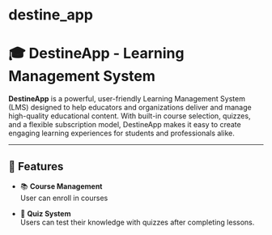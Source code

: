 # destine_app
# 🎓 DestineApp - Learning Management System

**DestineApp** is a powerful, user-friendly Learning Management System (LMS) designed to help educators and organizations deliver and manage high-quality educational content. With built-in course selection, quizzes, and a flexible subscription model, DestineApp makes it easy to create engaging learning experiences for students and professionals alike.

---

## 🚀 Features

- 📚 **Course Management**  
  User can enroll in courses

- 🧠 **Quiz System**  
  Users can test their knowledge with quizzes after completing lessons.
